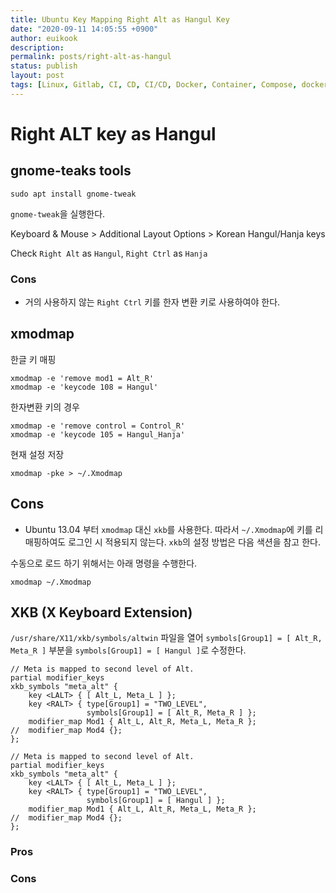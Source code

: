 ```yaml
---
title: Ubuntu Key Mapping Right Alt as Hangul Key
date: "2020-09-11 14:05:55 +0900"
author: euikook
description:
permalink: posts/right-alt-as-hangul
status: publish
layout: post
tags: [Linux, Gitlab, CI, CD, CI/CD, Docker, Container, Compose, docker-compose]
---
```

# Right ALT key as Hangul

## gnome-teaks tools

```
sudo apt install gnome-tweak
```

`gnome-tweak`을 실행한다.


Keyboard & Mouse > Additional Layout Options > Korean Hangul/Hanja keys

Check `Right Alt` as `Hangul`, `Right Ctrl` as `Hanja`

### Cons
* 거의 사용하지 않는 `Right Ctrl` 키를 한자 변환 키로 사용하여야 한다.

## xmodmap

한글 키 매핑
```
xmodmap -e 'remove mod1 = Alt_R'
xmodmap -e 'keycode 108 = Hangul'
```

한자변환 키의 경우
```
xmodmap -e 'remove control = Control_R'
xmodmap -e 'keycode 105 = Hangul_Hanja'
```

현재 설정 저장

```
xmodmap -pke > ~/.Xmodmap
```


## Cons
* Ubuntu 13.04 부터 `xmodmap` 대신 `xkb`를 사용한다. 따라서 `~/.Xmodmap`에 키를 리매핑하여도 로그인 시 적용되지 않는다. `xkb`의 설정 방법은 다음 색션을 참고 한다. 

수동으로 로드 하기 위해서는 아래 명령을 수행한다.

```
xmodmap ~/.Xmodmap
```

## XKB (X Keyboard Extension)

`/usr/share/X11/xkb/symbols/altwin` 파일을 열어 `symbols[Group1] = [ Alt_R, Meta_R ]` 부분을 `symbols[Group1] = [ Hangul ]`로 수정한다.


```
// Meta is mapped to second level of Alt.
partial modifier_keys
xkb_symbols "meta_alt" {
    key <LALT> { [ Alt_L, Meta_L ] };
    key <RALT> { type[Group1] = "TWO_LEVEL",
                 symbols[Group1] = [ Alt_R, Meta_R ] };
    modifier_map Mod1 { Alt_L, Alt_R, Meta_L, Meta_R };
//  modifier_map Mod4 {};
};

```

```
// Meta is mapped to second level of Alt.
partial modifier_keys
xkb_symbols "meta_alt" {
    key <LALT> { [ Alt_L, Meta_L ] };
    key <RALT> { type[Group1] = "TWO_LEVEL",
                 symbols[Group1] = [ Hangul ] };
    modifier_map Mod1 { Alt_L, Alt_R, Meta_L, Meta_R };
//  modifier_map Mod4 {};
};

```

### Pros

### Cons
